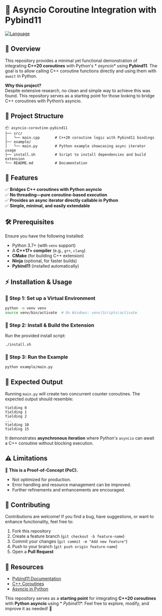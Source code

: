 # 🚀 Asyncio Coroutine Integration with Pybind11

[![Language](https://img.shields.io/badge/language-C%2B%2B%2F%20Python-blue)](https://github.com/)

## 📝 Overview

This repository provides a minimal yet functional demonstration of integrating **C++20 coroutines** with Python's *
*asyncio** using **Pybind11**. The goal is to allow calling C++ coroutine functions directly and using them with `await`
in Python.

**Why this project?**  
Despite extensive research, no clean and simple way to achieve this was found. This repository serves as a starting
point for those looking to bridge C++ coroutines with Python’s asyncio.

## 📂 Project Structure

```
📦 asyncio-coroutine-pybind11
├── src/
│   └── main.cpp       # C++20 coroutine logic with Pybind11 bindings
├── example/
│   └── main.py        # Python example showcasing async iterator usage
├── install.sh         # Script to install dependencies and build extension
└── README.md          # Documentation
```

## 🔑 Features

✅ **Bridges C++ coroutines with Python asyncio**  
✅ **No threading—pure coroutine-based execution**  
✅ **Provides an async iterator directly callable in Python**  
✅ **Simple, minimal, and easily extendable**

## 🛠️ Prerequisites

Ensure you have the following installed:

- Python 3.7+ (with `venv` support)
- A **C++17+ compiler** (e.g., `g++`, `clang`)
- **CMake** (for building C++ extension)
- **Ninja** (optional, for faster builds)
- **Pybind11** (installed automatically)

## ⚡ Installation & Usage

### 🔹 Step 1: Set up a Virtual Environment

```bash
python -m venv venv
source venv/bin/activate  # On Windows: venv\Scripts\activate
```

### 🔹 Step 2: Install & Build the Extension

Run the provided install script:

```bash
./install.sh
```

### 🔹 Step 3: Run the Example

```bash
python example/main.py
```

## 📌 Expected Output

Running `main.py` will create two concurrent counter coroutines. The expected output should resemble:

```
Yielding 0
Yielding 1
Yielding 2
...
Yielding 10
Yielding 15
```

It demonstrates **asynchronous iteration** where Python's `asyncio` can await a C++ coroutine without blocking
execution.

## ⚠️ Limitations

🚧 **This is a Proof-of-Concept (PoC).**

- Not optimized for production.
- Error handling and resource management can be improved.
- Further refinements and enhancements are encouraged.

## 🤝 Contributing

Contributions are welcome! If you find a bug, have suggestions, or want to enhance functionality, feel free to:

1. Fork this repository
2. Create a feature branch (`git checkout -b feature-name`)
3. Commit your changes (`git commit -m "Add new feature"`)
4. Push to your branch (`git push origin feature-name`)
5. Open a **Pull Request**

## 🔗 Resources

- [Pybind11 Documentation](https://pybind11.readthedocs.io/en/stable/)
- [C++ Coroutines](https://en.cppreference.com/w/cpp/coroutine)
- [Asyncio in Python](https://docs.python.org/3/library/asyncio.html)

This repository serves as a **starting point** for integrating **C++20 coroutines** with **Python asyncio** using *
*Pybind11**. Feel free to explore, modify, and improve it as needed! 🚀  

